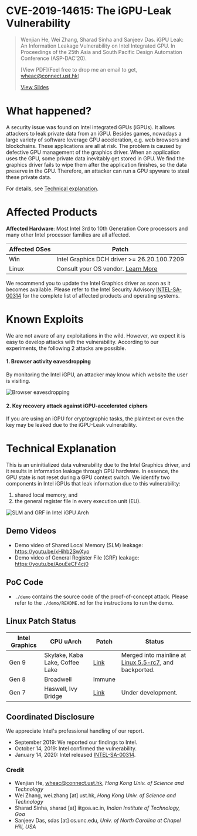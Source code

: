 CVE-2019-14615: The iGPU-Leak Vulnerability
========

> Wenjian He, Wei Zhang, Sharad Sinha and Sanjeev Das. iGPU Leak: An Information Leakage Vulnerability on Intel Integrated GPU. In Proceedings of the 25th Asia and South Pacific Design Automation Conference (ASP-DAC'20).
> 
> [View PDF](Feel free to drop me an email to get, wheac@connect.ust.hk)
>
> [View Slides](https://github.com/HE-Wenjian/iGPU-Leak/blob/master/iGPU-Leak_Slides.pdf)


# What happened?

A security issue was found on Intel integrated GPUs (iGPUs).
It allows attackers to leak private data from an iGPU.
Besides games, nowadays a large variety of software leverage GPU acceleration, e.g. web browsers and blockchains.
These applications are all at risk.
The problem is caused by defective GPU management of the graphics driver.
When an application uses the GPU, some private data inevitably get stored in GPU.
We find the graphics driver fails to wipe them after the application finishes, so the data preserve in the GPU.
Therefore, an attacker can run a GPU spyware to steal these private data.

For details, see [Technical explanation](#Technical-Explanation).


# Affected Products

**Affected Hardware**: Most Intel 3rd to 10th Generation Core processors and many other Intel processor families are all affected.

| Affected OSes | Patch  |
| ------ |  ------------ |
| Win    | Intel Graphics DCH driver >= 26.20.100.7209
| Linux  | Consult your OS vendor. [Learn More](#Linux-Patch-Status)

We recommend you to update the Intel Graphics driver as soon as it becomes available.
Please refer to the Intel Security Advisory [INTEL-SA-00314](https://www.intel.com/content/www/us/en/security-center/advisory/intel-sa-00314.html) for the complete list of affected products and operating systems.


# Known Exploits

We are not aware of any exploitations in the wild.
However, we expect it is easy to develop attacks with the vulnerability.
According to our experiments, the following 2 attacks are possible. 


#### 1. Browser activity eavesdropping

By monitoring the Intel iGPU, an attacker may know which website the user is visiting.

![Browser eavesdropping](https://github.com/HE-Wenjian/iGPU-Leak/raw/pic/browser_attack.png) 


#### 2. Key recovery attack against iGPU-accelerated ciphers

If you are using an iGPU for cryptographic tasks, the plaintext or even the key may be leaked due to the iGPU-Leak vulnerability.


# Technical Explanation

This is an uninitialized data vulnerability due to the Intel Graphics driver, and it results in information leakage through GPU hardware.
In essence, the GPU state is not reset during a GPU context switch. 
We identify two components in Intel iGPUs that leak information due to this vulnerability:
1) shared local memory, and
2) the general register file in every execution unit (EU).

![SLM and GRF in Intel iGPU Arch](https://github.com/HE-Wenjian/iGPU-Leak/raw/pic/gpu_arch.png)


## Demo Videos

* Demo video of Shared Local Memory (SLM) leakage: https://youtu.be/xHihb2SwXyo
* Demo video of General Register File (GRF) leakage: https://youtu.be/AouEeCF4cj0


## PoC Code

* `./demo` contains the source code of the proof-of-concept attack. Please refer to the `./demo/README.md` for the instructions to run the demo.


## Linux Patch Status

| Intel Graphics |  CPU uArch  | Patch  | Status |
| ------ | ------------------- | ------ | ------ |
| Gen 9  | Skylake, Kaba Lake, Coffee Lake | [Link](https://git.kernel.org/pub/scm/linux/kernel/git/torvalds/linux.git/commit?id=bc8a76a152c5f9ef3b48104154a65a68a8b76946) | Merged into mainline at [Linux 5.5-rc7](https://lwn.net/Articles/809255/), and backported.
| Gen 8  | Broadwell           | Immune |
| Gen 7  | Haswell, Ivy Bridge | [Link](https://patchwork.freedesktop.org/series/72028/) | Under development.


## Coordinated Disclosure

We appreciate Intel's professional handling of our report.

* September 2019: We reported our findings to Intel.
* October 14, 2019: Intel confirmed the vulnerability.
* January 14, 2020: Intel released [INTEL-SA-00314](https://www.intel.com/content/www/us/en/security-center/advisory/intel-sa-00314.html).


### Credit
* Wenjian He, wheac@connect.ust.hk, _Hong Kong Univ. of Science and Technology_
* Wei Zhang, wei.zhang [at] ust.hk, _Hong Kong Univ. of Science and Technology_
* Sharad Sinha, sharad [at] iitgoa.ac.in, _Indian Institute of Technology, Goa_
* Sanjeev Das, sdas [at] cs.unc.edu, _Univ. of North Carolina at Chapel Hill, USA_

